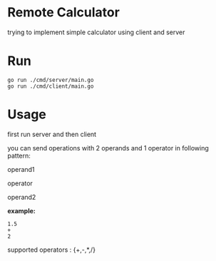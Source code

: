 # Remote Calculator
trying to implement simple calculator using client and server
# Run
````
go run ./cmd/server/main.go
go run ./cmd/client/main.go
````
# Usage
first run server and then client

you can send operations with 2 operands and 1 operator in following pattern:

operand1

operator

operand2

**example:**
````
1.5
+
2
````
supported operators : {+,-,*,/}
